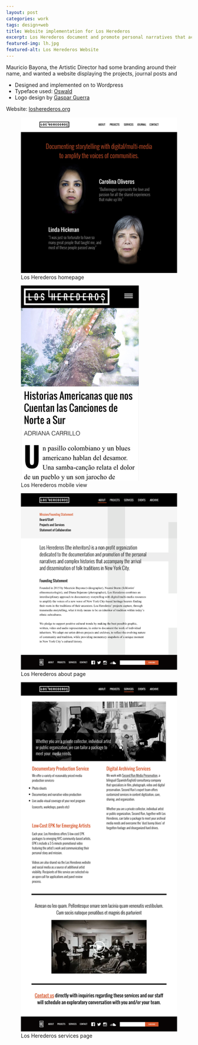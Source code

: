 ```yaml
---
layout: post
categories: work
tags: design+web
title: Website implementation for Los Herederos
excerpt: Los Herederos document and promote personal narratives that accompany the arrival and dissemination of folk traditions.
featured-img: lh.jpg
featured-alt: Los Herederos Website
---
```



Mauricio Bayona, the Artistic Director had some branding around their name, and wanted a website displaying the projects, journal posts and
* Designed and implemented on to Wordpress
* Typeface used: [Oswald](https://fonts.google.com/specimen/Oswald)
* Logo design by [Gaspar Guerra](http://gasparguerra.nyc/los-herederos/)

Website: [losherederos.org](http://losherederos.org)

<div class="mt-4 mb-4 d-grid d-grid-screenshots">
  <div>
    <figure>
      <div class="screenshot screenshot-chrome">
        <img src="img/lh.jpg" loading="lazy" class="border border-light">
      </div>
      <figcaption>Los Herederos homepage</figcaption>
    </figure>
  </div>
  <div class="d-flex align-items-end">
    <figure>
      <div class="screenshot-device screenshot-mobile">
      <img src="img/lh-mobile.jpg" loading="lazy">
      </div>
      <figcaption>Los Herederos mobile view</figcaption>
    </figure>
  </div>
</div>

<figure class="mb-4">
  <div class="screenshot screenshot-chrome">
    <img src="img/lh-about.png" loading="lazy" class="border border-light">
  </div>
  <figcaption>Los Herederos about page</figcaption>
</figure>

<figure class="mb-4">
  <div class="screenshot screenshot-chrome">
    <img src="img/lh-services.png" loading="lazy" class="border border-light">
  </div>
  <figcaption>Los Herederos services page</figcaption>
</figure>
